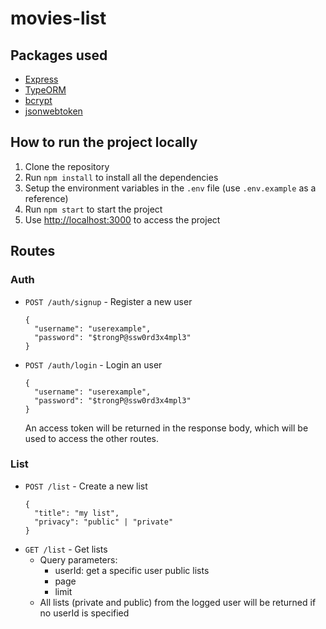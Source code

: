 # movies-list

## Packages used

- [Express](https://expressjs.com/)
- [TypeORM](https://typeorm.io/#/)
- [bcrypt](https://www.npmjs.com/package/bcrypt)
- [jsonwebtoken](https://www.npmjs.com/package/jsonwebtoken)


## How to run the project locally

1. Clone the repository
2. Run `npm install` to install all the dependencies
3. Setup the environment variables in the `.env` file (use `.env.example` as a reference)
3. Run `npm start` to start the project
4. Use [http://localhost:3000](http://localhost:3000) to access the project

## Routes

### Auth

- `POST /auth/signup` - Register a new user
  ```
  {
    "username": "userexample",
    "password": "$trongP@ssw0rd3x4mpl3"
  }
  ```
- `POST /auth/login` - Login an user
  ```
  {
    "username": "userexample",
    "password": "$trongP@ssw0rd3x4mpl3"
  }
  ```
  An access token will be returned in the response body, which will be used to access the other routes.

### List

- `POST /list` - Create a new list
  ```
  {
    "title": "my list",
    "privacy": "public" | "private"
  }
  ```
- `GET /list` - Get lists
    - Query parameters:
      - userId: get a specific user public lists
      - page
      - limit
    - All lists (private and public) from the logged user will be returned if no userId is specified